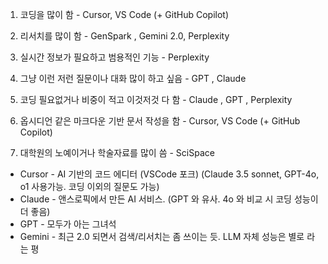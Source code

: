 



1. 코딩을 많이 함 - Cursor, VS Code (+ GitHub Copilot)

2. 리서치를 많이 함 - GenSpark , Gemini 2.0, Perplexity

3. 실시간 정보가 필요하고 범용적인 기능 - Perplexity

4. 그냥 이런 저런 질문이나 대화 많이 하고 싶음 - GPT , Claude

5. 코딩 필요없거나 비중이 적고 이것저것 다 함 - Claude , GPT , Perplexity

6. 옵시디언 같은 마크다운 기반 문서 작성을 함 - Cursor, VS Code (+ GitHub Copilot)

7. 대학원의 노예이거나 학술자료를 많이 씀 - SciSpace



* Cursor - AI 기반의 코드 에디터 (VSCode 포크)
  (Claude 3.5 sonnet, GPT-4o, o1 사용가능. 코딩 이외의 질문도 가능)
* Claude - 앤스로픽에서 만든 AI 서비스. (GPT 와 유사. 4o 와 비교 시 코딩 성능이 더 좋음)
* GPT - 모두가 아는 그녀석
* Gemini - 최근 2.0 되면서 검색/리서치는 좀 쓰이는 듯. LLM 자체 성능은 별로 라는 평